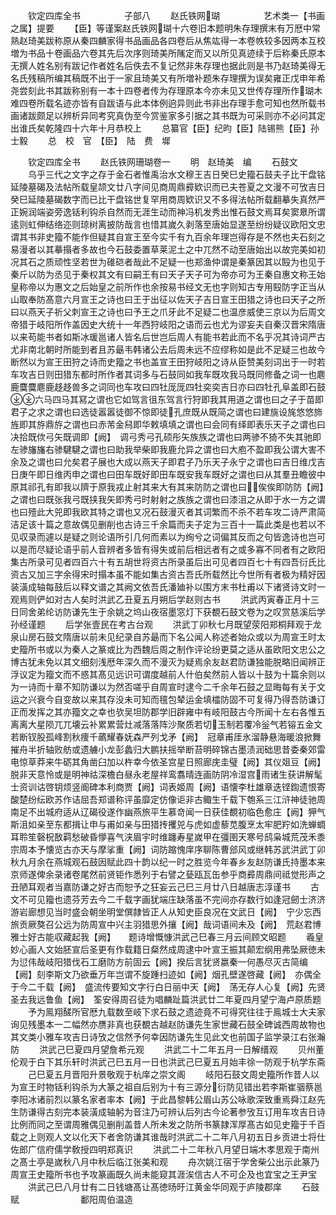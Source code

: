 <!-- { "loadSidebar": true } -->
　　钦定四库全书　　　　　子部八
　　赵氏铁网瑚　　　　　艺术类一【书画之属】提要
　　【臣】等谨案赵氏铁网瑚十六卷旧本题明朱存理撰末有万厯中常熟赵琦美跋称原从秦四麟家得书品画品各四卷后从焦竑得一本卷帙较多因两本互校増为书品十卷画品六卷其先后次序则琦美所隲定而又以所见真迹续于后称秦氏原本无撰人姓名别有跋记作者姓名后佚去不复记然非朱存理也据此则是书乃赵琦美得无名氏残稿所编其稿既不出于一家且琦美又有所増补题朱存理撰为误矣雍正戊申年希尧尝刻此书其跋称别有一本十四卷者传为存理原本今亦未见又世传存理所作瑚木难四卷所载名迹亦皆有自跋语与此本体例逈异则此书非出存理手愈可知也然所载书画诸跋颇足以辨析异同考究真伪至今赏鉴家多引据之其书既为可采则亦不必问其定出谁氏矣乾隆四十六年十月恭校上
　　总纂官【臣】纪昀【臣】陆锡熊【臣】孙士毅
　　总　校　官　【臣】　陆　费　墀

　　钦定四库全书
　　赵氏铁网珊瑚卷一
　　明　赵琦美　编
　　石鼓文
　　乌乎三代之文字之存于金石者惟禹治水文穆王吉日癸巳史籀石鼓夫子比干盘铭延陵墓碣及法帖所载皇颉文廿八字间见商周鼎彛欵识而已夫苍夏之文漫不可攷吉日癸巳延陵墓碣数字而已比干盘铭世复罕用商周欵识又不多得法帖所载翻摹失真然严正婉润端姿旁逸铦利钩杀自然而无涯生动而神冯机发秀出惟石鼓文焉耳矣窦臮所谓逺则虹伸结络迩则琼树离披防哉言也惜其嵗久剥落至唐始显遂至纷纷疑议欧阳文忠谓其书非史籀不能作但疑其自宣王至今实千有九百余年理岂得存是不然也夫石刻之易漫者以其摹搨者多故也今石鼓委置草莱泥土之中兀然不动至唐始出以故完美如初况其石之质顽性坚若世为碓硙者哉此不足疑一也郑渔仲谓是秦篆因其以殹为也见于秦斤以防为丞见于秦权其文有曰嗣王有曰天子天子可为帝亦可为王秦自惠文称王始皇称帝以为惠文之后始皇之前所作也余按易书经文无也字则知古专用殹防字正当从山取奉防髙意六月宣王之诗也曰王于出征以佐天子吉日宣王田猎之诗也曰天子之所曰以燕天子祈父刺宣王之诗也曰予王之爪牙此不足疑二也温彦威使三京以为后周文帝猎于岐阳所作盖因史大统十一年西狩岐阳之语而云也尤为谬妄夫自秦汉晋宋隋唐以来苟能书者如斯冰瑗邕诸人皆名后世岂后周人有能书若此而不名乎况其诗词严古尤非南北朝时所能到者且苏朂韦韩诸公去后周未远不应缪称如是此不足疑三也故今断然以为宣王田狩之诗而史籀之书也盖宣王田狩岐阳之诗从臣赞美刻词出于一时若车攻吉日则田猎东都时所作者其词多与石鼓同如我车既攻我马既同修备之词一也麀鹿麌麌麀鹿趍趍兽多之词同也车攻曰四牡厐厐四牡奕奕吉日亦曰四牡孔阜盖即石鼓六马四马其冩之谓也它如驾言徂东驾言行狩即我其用道之谓也曰之子于苗即君子之求之谓也曰选徒嚣嚣徒御不惊即徒孔庶既从既简之谓也曰建旐设旄悠悠斾旌即其斿鼎斿之谓也曰赤芾金舄即华敕填填之谓也曰会同有绎即表乐天子之谓也曰决拾既佽弓矢既调即【阙】　调弓秀弓孔硕彤矢族族之谓也曰两骖不猗不失其驰即左骖旛旛右骖騝騝之谓也曰助我举柴即我鹿允异之谓也曰大庖不盈即我公谓大害不余及之谓也曰允矣君子展也大成以燕天子即君子乃乐天子永宁之谓也曰吉日维戊吉日庚午即日维丙申之谓也曰田车既好即田车既安我车既好之谓也曰从其羣丑瞻彼中原其祁孔有即我以隮于原我戎止射其来大有其来防防之谓也曰俟俟即防防【阙】　之谓也曰既张我弓既挟我矢即秀弓时射射之族族之谓也曰漆沮之从即于水一方之谓也曰殪此大兕即我欧其特之谓也又况石鼓漫灭者其词繁而不杀不若车攻二诗严肃简洁足该十篇之意故偶见删削也古诗三千余篇而夫子定为三百十一篇此类是也若以不见収录而遽以是疑之则论语所引几何而素以为绚兮之词偏其反而之句皆逸诗也岂可以是而尽疑论语乎前人音辨者多皆有得失或前后相远者有之或多寡不同者有之欧阳集古所录可见者四百六十有五胡世将资古所录虽后出可见者四百七十有四吾衍氏比资古又加三字余得宋时搨本虽不能如集古资古吾氏所载然比今世所有者极为精好因装潢成轴每鼓后以释文谱之其阙文依吾氏潘廸补以围方末书杜甫以下诸贤诗文时一观焉则俨如对古人矣时洪武乙丑夏五月朔后学赵则古书
　　洪武丙寅春正月十三日同舍弟纶访防谦先生于余姚之坞山夜宿墨窓灯下获覩石鼓文卷为之叹赏慈溪后学孙经谨题
　　后学张壹民在考古台观
　　洪武丁卯秋七月既望荥阳郑桐拜观于龙泉山房石鼓文隋唐以前未见纪录自苏朂而下名公闻人称述者始众或以为周宣王时太史籀所书或以为秦人之篆或比为西魏后周之制作评论纷更莫之适从虽欧阳文忠公之博古犹未免以其文细刻浅厯年深久而不漫灭为疑焉余友赵君防谦独能脱略旧闻辨正浮议定为籀文而不惑其髙见远识可谓度越前人什伯矣然前人皆以十鼓为十篇余则以为一诗而十章不知防谦以为然否嗟乎自周宣时逮今二千余年石鼓之显晦每有关于文运之兴衰今自变故以来其存没未可知而氊包辇运金填櫺防固不可复得乃得吾防谦订正而发挥之其亦籀文之幸也欤吴坦防郡学旧辟雍中有岐阳鼓古今所闻十左右各惟五离离大星陨兀兀壊云补累累营灶减落落阵沙聚质若切玉制若覆冷釡气若镕五金文若断钗股孤峰割秋痩千蘤耀春妩森严列戈矛【阙】　冠章甫厓氷溜静悬海暖浪掀舞摧舟半折轴败舫或遗艣小龙彭蠡归大鹏扶摇举断苔明碎锦古墨渍润础思昔委秦郊雷电惊草莽来牛砺其角凿臼加以杵幸今依圣宫星日照廊庑圭璧【阙】其仪爼豆【阙】　　脱非天意怜或是明神祜深檐白昼永老屋祥鸾翥晴连画防阴冷湿宫雨诸生获讲解髦士资训诂啓钥烦竖阍碑本利商贾【阙】词表姬周【阙】语懐李杜雄章迭铿鍧遗恨寄酸楚纷纭欧苏作诘屈吾郑谱称评虽靡定仿像讵非古鲰生千载下匏系三江浒神徒驰周南足不出城府适从辽碣役遂作幽燕旅平生慕竒闻一日获佳覩初临色愈庄【阙】狎气斯沮如亲至东都揖让申与甫如亲与田猎抟攫兕与虎如虚藜苋腹烹太牢肥羜如洗蝉蜩耳聆笙磬柷敔羁愁破昏懜喜气浃眉宇时维躔寿星嵗甲在彊圉天寒号鸱枭城荒茂禾黍宗周本予懐览古亦天与摩挲重【阙】词防蹜愧庠序聊陈曹郐风或继韩苏武洪武丁卯秋九月余在燕城观石鼓因赋此四十韵以纪一时之胜览今年春乡友赵防谦氏持墨本来京师遂俾余录诸卷尾然前贤钜作悉列于右譬之甆瓯瓦缶参乎商彛周鼎间祗觉形声之丑陋耳观者当嘉防谦之好古而恕予之狂妄云己巳三月廿八日越唐志淳谨书
　　古文不可见籀也遗芬芳去今二千载字画犹端庄缺落虽不完间亦存数行如逢冠劒士济济游岩廊想见当时盛会朝坐明堂僎隷皆正人从知史臣良况在文武日【阙】　宁少忘西旅贡厥獒召公远为防周宣中兴主羽猎思外攘【阙】哉词语间未及【阙】　荒赵君博雅士好古能収藏起我【阙】　　题诗增慨慷洪武己巳春三月云间顾文昭题
　　羲皇妙心画人文始胚宣后圣更有作载籍日粲然成周逮中叶宣王振其颠宏纲用弗坠厥徳未为愆伟哉岐阳猎伐石工磨防方前固云【阙】揆后言犹贤嬴秦一何愚尽灭古简编【阙】刻李斯文乃欲垂万年岂谓不旋踵扫迹如【阙】烟孔壁遂啓藏【阙】　亦偶全于今二千载【阙】　盛流传要知文字行白日丽中天【阙】　荡无存人心复【阙】先贤圣去我远鲁鱼【阙】　筌安得周召徒为唱麟趾篇洪武廿二年夏四月望宁海卢原质题
　　予为鳯翔醝所官厯九载数至岐下求石鼓之遗迹竟不可得究往往于鳯城士大夫家询见残墨本一二幅然亦赝非真也获覩古越赵防谦先生家世藏石鼓全碑诚西周故物也其文类小雅车攻吉日诗攷之信然予何幸因防谦先生见此文也前国子监学录江右张瀚防
　　洪武己巳夏四月望詹希元观
　　洪武二十二年五月一日解缙观
　　贝州董伦观于白下其乐轩时洪武己巳五月一日也洪武己巳夏五月始丰徐一防观于杭学东斋
　　己巳夏五月晋阳升景敬观于杭庠之崇文阁
　　岐阳石鼓文周史籀所作昔人以为宣王时物铦利钩杀为大篆之祖自后别为十有三源分衍防见错出若李斯崔骃蔡邕李阳冰诸前烈以篆名家者率本【阙】于此昌黎韩公眉山苏公咏歌深致重焉舜江赵先生防谦得古刻完本装潢成轴躬为音注乃可辨认后列古今论著参攷互订用车攻吉日诗比例而同之至谓周雅偶见删削盖昔人所未发之防所书篆隷浑厚髙古如见史籀于千百载之上则观人文以化天下者舍防谦其谁哉时洪武二十二年八月初五日乡贡进士将仕佐郎广信府儒学敎授四明郑真识
　　洪武二十二年秋八月望日端木孝思观于南州之髙士亭是嵗秋八月中秋后临江张美和观
　　舟次姚江宿于学舍柴公出示此篆乃周宣王史籀所书也予攻篆画既久尚未能窥其涯涘信古人不可企及也宜宝之王尹宝
　　洪武己巳八月廿有二日钱塘髙让髙徳旸旴江黄金华同观于庐陵郡庠
　　石鼓赋　　　　　　　鄱阳周伯温造
